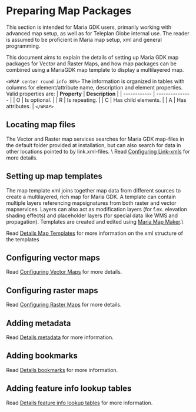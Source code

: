 # Preparing Map Packages


This section is intended for Maria GDK users, primarily working with advanced map setup, as well as for Teleplan Globe internal use. The reader is assumed to be proficient in Maria map setup, xml and general programming.

This document aims to explain the details of setting up Maria GDK map packages for Vector and Raster Maps, and how map packages can be combined using a MariaGDK map template to display a multilayered map.

`<WRAP center round info 80%>`
The information is organized in tables with columns for element/attribute name, description and element properties. Valid properties are:
 | **Property** | **Description**     | 
 | ------------ | ---------------     | 
 | O            | Is optional.        | 
 | R            | Is repeating.       | 
 | C            | Has child elements. | 
 | A            | Has attributes.     | 
`</WRAP>`

## Locating map files

The Vector and Raster map services searches for Maria GDK map-files in the default folder provided at installation, but can also search for data in other locations pointed to by link.xml-files. \\
Read [Configuring Link-xmls](maria_gdk/maps/config/links) for more details.

## Setting up map templates

The map template xml joins together map data from different sources to create a multilayered, rich map for Maria GDK. A template can contain multiple layers referencing mapsignatures from both raster and vector mapservices. Layers can also act as modification layers (for f.ex. elevation shading effects) and placeholder layers (for special data like WMS and propagation). Templates are created and edited using [Maria Map Maker](./config/mariamapmaker).\\

Read [Details Map Templates](maria_gdk/maps/config/Templates) for more information on the xml structure of the templates

## Configuring vector maps

Read [Configuring Vector Maps](./config/vector) for more details.

## Configuring raster maps

Read [Configuring Raster Maps](./config/raster) for more details.

## Adding metadata

Read [Details metadata](./config/metadata) for more information.

## Adding bookmarks

Read [Details bookmarks](./config/bookmarks) for more information.

## Adding feature info lookup tables

Read [Details feature info lookup tables](./config/lookuptables) for more information.

